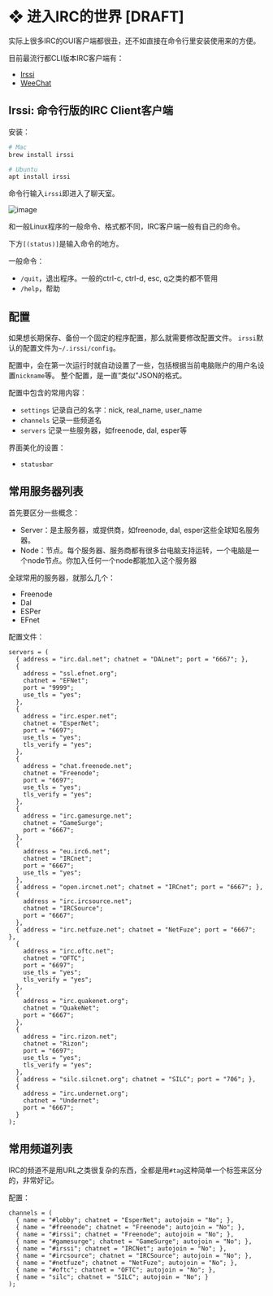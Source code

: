 # ❖ 进入IRC的世界 [DRAFT]


实际上很多IRC的GUI客户端都很丑，还不如直接在命令行里安装使用来的方便。

目前最流行都CLI版本IRC客户端有：
- [Irssi](https://irssi.org/download/)
- [WeeChat](https://weechat.org/about/)

## Irssi: 命令行版的IRC Client客户端 

安装：
```sh
# Mac
brew install irssi

# Ubuntu
apt install irssi
```

命令行输入`irssi`即进入了聊天室。

![image](https://user-images.githubusercontent.com/14041622/52466685-1a81b700-2bbe-11e9-8e39-d40154a49ca0.png)

和一般Linux程序的一般命令、格式都不同，IRC客户端一般有自己的命令。

下方`[(status)]`是输入命令的地方。

一般命令：
- `/quit`，退出程序。一般的ctrl-c, ctrl-d, esc, q之类的都不管用
- `/help`，帮助


## 配置

如果想长期保存、备份一个固定的程序配置，那么就需要修改配置文件。
`irssi`默认的配置文件为`~/.irssi/config`。

配置中，会在第一次运行时就自动设置了一些，包括根据当前电脑账户的用户名设置`nickname`等。
整个配置，是一直“类似”JSON的格式。

配置中包含的常用内容：
- `settings` 记录自己的名字：nick, real_name, user_name
- `channels` 记录一些频道名
- `servers` 记录一些服务器，如freenode, dal, esper等

界面美化的设置：
- `statusbar`




## 常用服务器列表

首先要区分一些概念：
- Server：是主服务器，或提供商，如freenode, dal, esper这些全球知名服务器。
- Node：节点。每个服务器、服务商都有很多台电脑支持运转，一个电脑是一个node节点。你加入任何一个node都能加入这个服务器

全球常用的服务器，就那么几个：
- Freenode
- Dal
- ESPer
- EFnet

配置文件：
```
servers = (
  { address = "irc.dal.net"; chatnet = "DALnet"; port = "6667"; },
  {
    address = "ssl.efnet.org";
    chatnet = "EFNet";
    port = "9999";
    use_tls = "yes";
  },
  {
    address = "irc.esper.net";
    chatnet = "EsperNet";
    port = "6697";
    use_tls = "yes";
    tls_verify = "yes";
  },
  {
    address = "chat.freenode.net";
    chatnet = "Freenode";
    port = "6697";
    use_tls = "yes";
    tls_verify = "yes";
  },
  {
    address = "irc.gamesurge.net";
    chatnet = "GameSurge";
    port = "6667";
  },
  {
    address = "eu.irc6.net";
    chatnet = "IRCnet";
    port = "6667";
    use_tls = "yes";
  },
  { address = "open.ircnet.net"; chatnet = "IRCnet"; port = "6667"; },
  {
    address = "irc.ircsource.net";
    chatnet = "IRCSource";
    port = "6667";
  },
  { address = "irc.netfuze.net"; chatnet = "NetFuze"; port = "6667"; },
  {
    address = "irc.oftc.net";
    chatnet = "OFTC";
    port = "6697";
    use_tls = "yes";
    tls_verify = "yes";
  },
  {
    address = "irc.quakenet.org";
    chatnet = "QuakeNet";
    port = "6667";
  },
  {
    address = "irc.rizon.net";
    chatnet = "Rizon";
    port = "6697";
    use_tls = "yes";
    tls_verify = "yes";
  },
  { address = "silc.silcnet.org"; chatnet = "SILC"; port = "706"; },
  {
    address = "irc.undernet.org";
    chatnet = "Undernet";
    port = "6667";
  }
);
```

## 常用频道列表

IRC的频道不是用URL之类很复杂的东西，全都是用`#tag`这种简单一个标签来区分的，非常好记。

配置：
```
channels = (
  { name = "#lobby"; chatnet = "EsperNet"; autojoin = "No"; },
  { name = "#freenode"; chatnet = "Freenode"; autojoin = "No"; },
  { name = "#irssi"; chatnet = "Freenode"; autojoin = "No"; },
  { name = "#gamesurge"; chatnet = "GameSurge"; autojoin = "No"; },
  { name = "#irssi"; chatnet = "IRCNet"; autojoin = "No"; },
  { name = "#ircsource"; chatnet = "IRCSource"; autojoin = "No"; },
  { name = "#netfuze"; chatnet = "NetFuze"; autojoin = "No"; },
  { name = "#oftc"; chatnet = "OFTC"; autojoin = "No"; },
  { name = "silc"; chatnet = "SILC"; autojoin = "No"; }
);
```